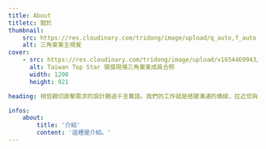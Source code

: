 ```yaml
---
title: About
titletc: 關於
thumbnail:
    src: https://res.cloudinary.com/tridong/image/upload/q_auto,f_auto,dpr_auto/v1654515985/global/%E4%B8%89%E8%A7%92%E6%9D%B1%E6%9D%B1-%E5%93%81%E7%89%8C%E5%B1%95%E7%A4%BA%E5%B0%81%E9%9D%A2.png
    alt: 三角東東主視覺
cover:
    - src: https://res.cloudinary.com/tridong/image/upload/v1654469943/about/%E4%B8%89%E8%A7%92%E6%9D%B1%E6%9D%B1-TTS%E9%A0%98%E7%8D%8E.webp
      alt: Taiwan Top Star 領獎現場三角東東成員合照
      width: 1200
      height: 921

heading: 相信親切直擊需求的設計勝過千言萬語。我們的工作就是搭建溝通的橋樑，拉近您與客戶的距離。

infos:
    about:
        title: '介紹'
        content: '這裡是介紹。'
---
```


<!-- prettier-ignore -->
<!-- <video autoplay loop muted playsinline class="sticky top-0 w-full gsap-image">
    <source
        src="https://res.cloudinary.com/tridong/video/upload/v1654469283/about/%E4%B8%89%E8%A7%92%E6%9D%B1%E6%9D%B1%E5%B0%81%E9%9D%A2%E5%BD%B1%E7%89%87.webm"
        type="video/webm"
    />
    <source
        src="https://res.cloudinary.com/tridong/video/upload/v1654469283/about/%E4%B8%89%E8%A7%92%E6%9D%B1%E6%9D%B1%E5%B0%81%E9%9D%A2%E5%BD%B1%E7%89%87.mp4"
        type="video/mp4"
    />
</video> -->
<!-- prettier-ignore -->
